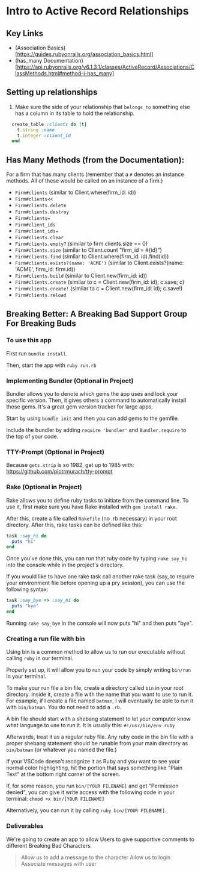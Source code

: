 # Intro to Active Record Relationships

## Key Links

- (Association Basics)[https://guides.rubyonrails.org/association_basics.html]
- (has_many Documentation)[https://api.rubyonrails.org/v6.1.3.1/classes/ActiveRecord/Associations/ClassMethods.html#method-i-has_many]


## Setting up relationships

1. Make sure the side of your relationship that `belongs_to` something else has a column in its table to hold the relationship.
```ruby
  create_table :clients do |t|
    t.string :name
    t.integer :client_id
  end
```


## Has Many Methods (from the Documentation):

For a firm that has many clients (remember that a `#` denotes an instance methods. All of these would be called on an instance of a firm.)

- `Firm#clients` (similar to Client.where(firm_id: id))
- `Firm#clients<<`
- `Firm#clients.delete`
- `Firm#clients.destroy`
- `Firm#clients=`
- `Firm#client_ids`
- `Firm#client_ids=`
- `Firm#clients.clear`
- `Firm#clients.empty?` (similar to firm.clients.size == 0)
- `Firm#clients.size` (similar to Client.count "firm_id = #{id}")
- `Firm#clients.find` (similar to Client.where(firm_id: id).find(id))
- `Firm#clients.exists?(name: 'ACME')` (similar to Client.exists?(name: 'ACME', firm_id: firm.id))
- `Firm#clients.build` (similar to Client.new(firm_id: id))
- `Firm#clients.create` (similar to c = Client.new(firm_id: id); c.save; c)
- `Firm#clients.create!` (similar to c = Client.new(firm_id: id); c.save!)
- `Firm#clients.reload`

## Breaking Better: A Breaking Bad Support Group For Breaking Buds

### To use this app

First run `bundle install`.

Then, start the app with `ruby run.rb`

### Implementing Bundler (Optional in Project)

Bundler allows you to denote which gems the app uses and lock your specific version. Then, it gives others a command to automatically install those gems. It's a great gem version tracker for large apps.

Start by using `bundle init` and then you can add gems to the gemfile.

Include the bundler by adding `require 'bundler'` and `Bundler.require` to the top of your code.

### TTY-Prompt (Optional in Project)

Because `gets.strip` is so 1982, get up to 1985 with: https://github.com/piotrmurach/tty-prompt

### Rake (Optional in Project)

Rake allows you to define ruby tasks to initiate from the command line. To use it, first make sure you have Rake installed with `gem install rake`.

After this, create a file called `Rakefile` (no .rb necessary) in your root directory. After this, rake tasks can be defined like this:

```ruby
task :say_hi do
  puts "hi"
end
```

Once you've done this, you can run that ruby code by typing `rake say_hi` into the console while in the project's directory.

If you would like to have one rake task call another rake task (say, to require your environment file before opening up a pry session), you can use the following syntax:

```ruby
task :say_bye => :say_hi do
  puts "bye"
end
```

Running `rake say_bye` in the console will now puts "hi" and then puts "bye".

### Creating a run file with bin

Using bin is a common method to allow us to run our executable without calling `ruby` in our terminal.

Properly set up, it will allow you to run your code by simply writing `bin/run` in your terminal.

To make your run file a bin file, create a directory called `bin` in your root directory. Inside it, create a file with the name that you want to use to run it. For example, if I create a file named `batman`, I will eventually be able to run it with `bin/batman`. You do not need to add a `.rb`.

A bin file should start with a shebang statement to let your computer know what language to use to run it. It is usually this: `#!/usr/bin/env ruby`

Afterwards, treat it as a regular ruby file. Any ruby code in the bin file with a proper shebang statement should be runable from your main directory as `bin/batman` (or whatever you named the file.)

If your VSCode doesn't recognize it as Ruby and you want to see your normal color highlighting, hit the portion that says something like "Plain Text" at the bottom right corner of the screen.

If, for some reason, you run `bin/[YOUR FILENAME]` and get "Permission denied", you can give it write access with the following code in your terminal:
```chmod +x bin/[YOUR FILENAME]```

Alternatively, you can run it by calling `ruby bin/[YOUR FILENAME]`.

### Deliverables
We're going to create an app to allow Users to give supportive comments to different Breaking Bad Characters.

<!-- > Create an API service class
> Create a character class
> Create a CLI app that populates the characters, then allows us to see all their names
> Allow us to see more details on each character -->
> Allow us to add a message to the character
> Allow us to login
> Associate messages with user
